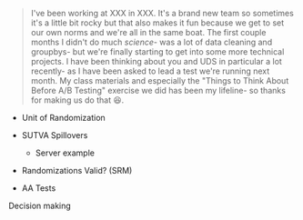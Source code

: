 > I've been working at XXX in XXX. It's a brand new team so sometimes it's a little bit rocky but that also makes it fun because we get to set our own norms and we're all in the same boat. The first couple months I didn't do much *science*- was a lot of data cleaning and groupbys- but we're finally starting to get into some more technical projects. I have been thinking about you and UDS in particular a lot recently- as I have been asked to lead a test we're running next month. My class materials and especially the "Things to Think About Before A/B Testing" exercise we did has been my lifeline- so thanks for making us do that 😆.

- Unit of Randomization
- SUTVA Spillovers
  - Server example
- Randomizations Valid? (SRM)

- AA Tests

Decision making
